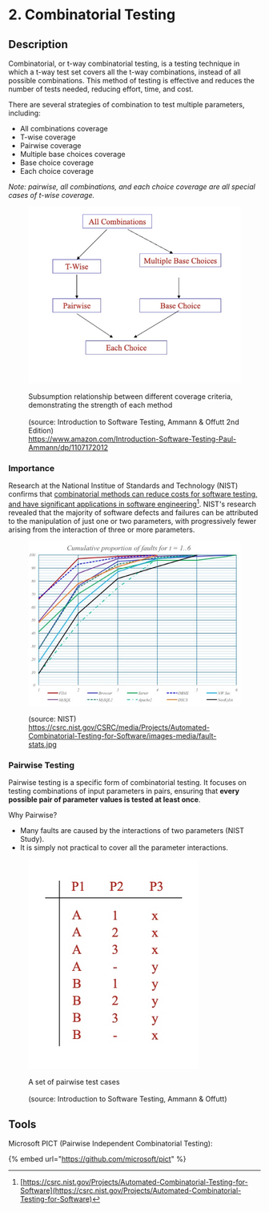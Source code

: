 # 2. Combinatorial Testing

## Description

Combinatorial, or t-way combinatorial testing, is a testing technique in which a t-way test set covers all the t-way combinations, instead of all possible combinations. This method of testing is effective and reduces the number of tests needed, reducing effort, time, and cost.

There are several strategies of combination to test multiple parameters, including:

* All combinations coverage
* T-wise coverage
* Pairwise coverage
* Multiple base choices coverage
* Base choice coverage
* Each choice coverage

_Note: pairwise, all combinations, and each choice coverage are all special cases of t-wise coverage._

<figure><img src="../../.gitbook/assets/image (2) (1).png" alt=""><figcaption><p>Subsumption relationship between different coverage criteria, demonstrating the strength of each method<br><br>(source: Introduction to Software Testing, Ammann &#x26; Offutt 2nd Edition)<br><a href="https://www.amazon.com/Introduction-Software-Testing-Paul-Ammann/dp/1107172012">https://www.amazon.com/Introduction-Software-Testing-Paul-Ammann/dp/1107172012</a><br></p></figcaption></figure>

### Importance

Research at the National Institue of Standards and Technology (NIST) confirms that [combinatorial methods can reduce costs for software testing, and have significant applications in software engineering](#user-content-fn-1)[^1]. NIST's research revealed that the majority of software defects and failures can be attributed to the manipulation of just one or two parameters, with progressively fewer arising from the interaction of three or more parameters.

<figure><img src="../../.gitbook/assets/image (1) (1) (1) (1) (1) (1) (1).png" alt=""><figcaption><p>(source: NIST)<br><a href="https://csrc.nist.gov/CSRC/media/Projects/Automated-Combinatorial-Testing-for-Software/images-media/fault-stats.jpg">https://csrc.nist.gov/CSRC/media/Projects/Automated-Combinatorial-Testing-for-Software/images-media/fault-stats.jpg</a></p></figcaption></figure>

### Pairwise Testing

Pairwise testing is a specific form of combinatorial testing. It focuses on testing combinations of input parameters in pairs, ensuring that **every possible pair of parameter values is tested at least once**.

Why Pairwise?

* Many faults are caused by the interactions of two parameters (NIST Study).
* It is simply not practical to cover all the parameter interactions.

<figure><img src="../../.gitbook/assets/image (1) (1) (1) (1) (1) (1) (1) (1).png" alt=""><figcaption><p>A set of pairwise test cases<br><br>(source: Introduction to Software Testing, Ammann &#x26; Offutt)</p></figcaption></figure>

## Tools&#x20;

Microsoft PICT (Pairwise Independent Combinatorial Testing):

{% embed url="https://github.com/microsoft/pict" %}

[^1]: [https://csrc.nist.gov/Projects/Automated-Combinatorial-Testing-for-Software](https://csrc.nist.gov/Projects/Automated-Combinatorial-Testing-for-Software)
